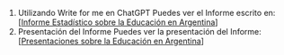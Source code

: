 1. Utilizando Write for me en ChatGPT
Puedes ver el Informe escrito en:[[Informe Estadístico sobre la Educación en Argentina](https://chatgpt.com/share/6748e53e-92f4-8007-8f05-c605274501a3)]
2. Presentación del Informe
Puedes ver la presentación del Informe:[[Presentaciones sobre la Educación en Argentina](https://gamma.app/docs/0vh6h2bk306f4zr?following_id=znp8mmeyfj1i4qf&follow_on_start=true)]
